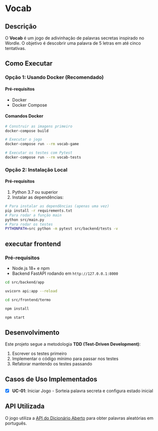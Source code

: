 # Vocab

## Descrição

O **Vocab** é um jogo de adivinhação de palavras secretas inspirado no Wordle. O objetivo é descobrir uma palavra de 5 letras em até cinco tentativas.

## Como Executar

### Opção 1: Usando Docker (Recomendado)

#### Pré-requisitos
- Docker
- Docker Compose

#### Comandos Docker

```bash
# Construir as imagens primeiro
docker-compose build

# Executar o jogo
docker-compose run --rm vocab-game

# Executar os testes com Pytest
docker-compose run --rm vocab-tests
```

### Opção 2: Instalação Local

#### Pré-requisitos
1. Python 3.7 ou superior
2. Instalar as dependências:

```bash
# Para instalar as dependências (apenas uma vez)
pip install -r requirements.txt
# Para rodar a função main
python src/main.py
# Para rodar os testes
PYTHONPATH=src python -m pytest src/backend/tests -v

```

## executar frontend

### Pré-requisitos
- Node.js 18+ e npm
- Backend FastAPI rodando em `http://127.0.0.1:8000`
```bash
cd src/backend/app

uvicorn api:app --reload

 ```


```bash
cd src/frontend/termo

npm install

npm start

```

## Desenvolvimento

Este projeto segue a metodologia **TDD (Test-Driven Development)**:

1. Escrever os testes primeiro
2. Implementar o código mínimo para passar nos testes
3. Refatorar mantendo os testes passando

## Casos de Uso Implementados

- [x] **UC-01**: Iniciar Jogo - Sorteia palavra secreta e configura estado inicial

## API Utilizada

O jogo utiliza a [API do Dicionário Aberto](https://dicionario-aberto.net/) para obter palavras aleatórias em português.